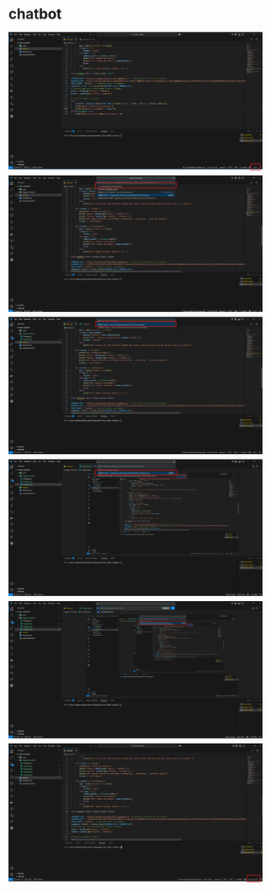 # chatbot
<div style="display: flex; gap: 10px; flex-wrap: wrap;">
  <img src="./imagens_tutorial/image.png">
  <img src="./imagens_tutorial/image2.png">
  <img src="./imagens_tutorial/image3.png">
  <img src="./imagens_tutorial/image4.png">
  <img src="./imagens_tutorial/image5.png">
  <img src="./imagens_tutorial/image6.png">
</div>